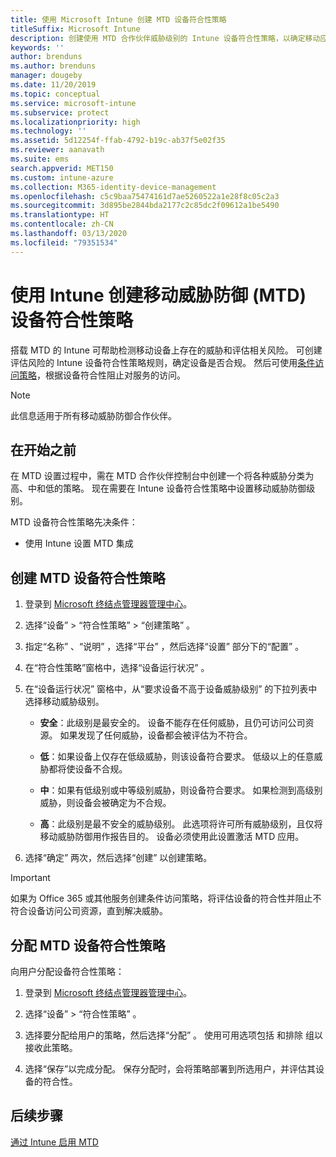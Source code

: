 ```yaml
---
title: 使用 Microsoft Intune 创建 MTD 设备符合性策略
titleSuffix: Microsoft Intune
description: 创建使用 MTD 合作伙伴威胁级别的 Intune 设备符合性策略，以确定移动应用是否可以访问公司资源。
keywords: ''
author: brenduns
ms.author: brenduns
manager: dougeby
ms.date: 11/20/2019
ms.topic: conceptual
ms.service: microsoft-intune
ms.subservice: protect
ms.localizationpriority: high
ms.technology: ''
ms.assetid: 5d12254f-ffab-4792-b19c-ab37f5e02f35
ms.reviewer: aanavath
ms.suite: ems
search.appverid: MET150
ms.custom: intune-azure
ms.collection: M365-identity-device-management
ms.openlocfilehash: c5c9baa75474161d7ae5260522a1e28f8c05c2a3
ms.sourcegitcommit: 3d895be2844bda2177c2c85dc2f09612a1be5490
ms.translationtype: HT
ms.contentlocale: zh-CN
ms.lasthandoff: 03/13/2020
ms.locfileid: "79351534"
---
```

# <a name="create-mobile-threat-defense-mtd-device-compliance-policy-with-intune"></a>使用 Intune 创建移动威胁防御 (MTD) 设备符合性策略

搭载 MTD 的 Intune 可帮助检测移动设备上存在的威胁和评估相关风险。 可创建评估风险的 Intune 设备符合性策略规则，确定设备是否合规。 然后可使用[条件访问策略](create-conditional-access-intune.md)，根据设备符合性阻止对服务的访问。

> [!NOTE]
> 此信息适用于所有移动威胁防御合作伙伴。

## <a name="before-you-begin"></a>在开始之前

在 MTD 设置过程中，需在 MTD 合作伙伴控制台中创建一个将各种威胁分类为高、中和低的策略。 现在需要在 Intune 设备符合性策略中设置移动威胁防御级别。

MTD 设备符合性策略先决条件：

- 使用 Intune 设置 MTD 集成

## <a name="to-create-an-mtd-device-compliance-policy"></a>创建 MTD 设备符合性策略

1. 登录到 [Microsoft 终结点管理器管理中心](https://go.microsoft.com/fwlink/?linkid=2109431)。

2. 选择“设备”   > “符合性策略”   > “创建策略”  。

3. 指定“名称”  、“说明”  ，选择“平台”  ，然后选择“设置”  部分下的“配置”  。

4. 在“符合性策略”窗格中，选择“设备运行状况”   。

5. 在“设备运行状况”  窗格中，从“要求设备不高于设备威胁级别”  的下拉列表中选择移动威胁级别。

   - **安全**：此级别是最安全的。 设备不能存在任何威胁，且仍可访问公司资源。 如果发现了任何威胁，设备都会被评估为不符合。

   - **低**：如果设备上仅存在低级威胁，则该设备符合要求。 低级以上的任意威胁都将使设备不合规。

   - **中**：如果有低级别或中等级别威胁，则设备符合要求。 如果检测到高级别威胁，则设备会被确定为不合规。

   - **高**：此级别是最不安全的威胁级别。 此选项将许可所有威胁级别，且仅将移动威胁防御用作报告目的。 设备必须使用此设置激活 MTD 应用。

6. 选择“确定”  两次，然后选择“创建”  以创建策略。

> [!IMPORTANT]
> 如果为 Office 365 或其他服务创建条件访问策略，将评估设备的符合性并阻止不符合设备访问公司资源，直到解决威胁。

## <a name="to-assign-an-mtd-device-compliance-policy"></a>分配 MTD 设备符合性策略

向用户分配设备符合性策略：

1. 登录到 [Microsoft 终结点管理器管理中心](https://go.microsoft.com/fwlink/?linkid=2109431)。

2. 选择“设备”   > “符合性策略”  。

3. 选择要分配给用户的策略，然后选择“分配”  。 使用可用选项包括  和排除  组以接收此策略。  

4. 选择“保存”以完成分配。 保存分配时，会将策略部署到所选用户，并评估其设备的符合性。

## <a name="next-steps"></a>后续步骤

[通过 Intune 启用 MTD](mtd-connector-enable.md)
